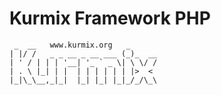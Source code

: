 # Kurmix Framework PHP

     _  __   www.kurmix.org   _      
    | |/ /   _ _ __ _ __ ___ (_)_  __
    | ' / | | | '__| '_ ` _ \| \ \/ /
    | . \ |_| | |  | | | | | | |>  < 
    |_|\_\__,_|_|  |_| |_| |_|_/_/\_\    

